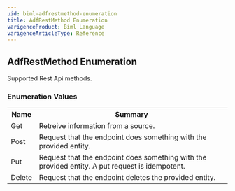 ```yaml
---
uid: biml-adfrestmethod-enumeration
title: AdfRestMethod Enumeration
varigenceProduct: Biml Language
varigenceArticleType: Reference
---
```


## AdfRestMethod Enumeration<div class="LanguageSummary"><div class ="SummaryItem">Supported Rest Api methods.</div></div><div class="EnumValueGroup">### Enumeration Values<table id="EnumValue" class="MemberList"><tbody><tr><th class="MemberNameColumnHeader">Name</th><th class="MemberSummaryColumnHeader">Summary</th></tr><tr class="cd0"><td class="MemberName">Get</td><td class="MemberSummary"><div class ="SummaryItem">Retreive information from a source.</div></td></tr><tr class="cd1"><td class="MemberName">Post</td><td class="MemberSummary"><div class ="SummaryItem">Request that the endpoint does something with the provided entity.</div></td></tr><tr class="cd0"><td class="MemberName">Put</td><td class="MemberSummary"><div class ="SummaryItem">Request that the endpoint does something with the provided entity. A put request is idempotent.</div></td></tr><tr class="cd1"><td class="MemberName">Delete</td><td class="MemberSummary"><div class ="SummaryItem">Request that the endpoint deletes the provided entity.</div></td></tr></tbody></table></div>